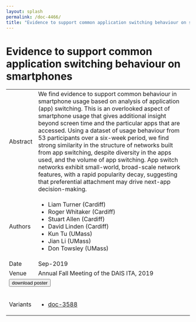 ```yaml
---
layout: splash
permalink: /doc-4466/
title: "Evidence to support common application switching behaviour on smartphones"
---
```


# Evidence to support common application switching behaviour on smartphones

<table>
    <tbody>
    <tr>
        <td>Abstract</td>
        <td>We find evidence to support common behaviour in smartphone usage based on analysis of application (app) switching. This is an overlooked aspect of smartphone usage that gives additional insight beyond screen time and the particular apps that are accessed. Using a dataset of usage behaviour from 53 participants over a six-week period, we find strong similarity in the structure of networks built from app switching, despite diversity in the apps used, and the volume of app switching. App switch networks exhibit small-world, broad-scale network features, with a rapid popularity decay, suggesting that preferential attachment may drive next-app decision-making.</td>
    </tr>
    <tr>
        <td>Authors</td>
        <td>
            <ul>
                <li>Liam Turner (Cardiff)</li>
                <li>Roger Whitaker (Cardiff)</li>
                <li>Stuart Allen (Cardiff)</li>
                <li>David Linden (Cardiff)</li>
                <li>Kun Tu (UMass)</li>
                <li>Jian Li (UMass)</li>
                <li>Don Towsley (UMass)</li>
            </ul>
        </td>
    </tr>
    <tr>
        <td>Date</td>
        <td>Sep-2019</td>
    </tr>
    <tr>
        <td>Venue</td>
        <td>Annual Fall Meeting of the DAIS ITA, 2019</td>
    </tr>
        <tr>
            <td colspan="2">
                <form method="get" action="https://dais-ita.org/sites/default/files/3929_poster.pdf">
                    <button type="submit">download poster</button>
                </form>
            </td>
        </tr>
        <tr>
            <td>Variants</td>
            <td>
                <ul>
                    <li><a href="${varId}">doc-3588</a></li>
                </ul>
            </td>
        </tr>
    </tbody>
</table>
